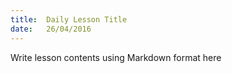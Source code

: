 ```yaml
---
title:  Daily Lesson Title
date:   26/04/2016
---
```


Write lesson contents using Markdown format here